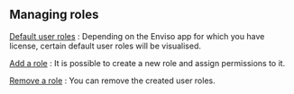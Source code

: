 ## Managing roles


[Default user roles](UUID-a6abc7ea-6745-6d15-a8aa-65c416e8116a.html) : Depending on the Enviso app for which you have license, certain default user roles will be visualised.

[Add a role](UUID-80203675-f81e-998f-d13e-b61d4d3d5dc2.html) : It is possible to create a new role and assign permissions to it.

[Remove a role](UUID-6213b970-a3db-9a78-e802-b8bbd89970d9.html) : You can remove the created user roles.